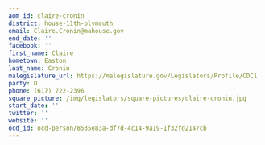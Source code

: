 ```yaml
---
aom_id: claire-cronin
district: house-11th-plymouth
email: Claire.Cronin@mahouse.gov
end_date: ''
facebook: ''
first_name: Claire
hometown: Easton
last_name: Cronin
malegislature_url: https://malegislature.gov/Legislators/Profile/CDC1
party: D
phone: (617) 722-2396
square_picture: /img/legislators/square-pictures/claire-cronin.jpg
start_date: ''
twitter: ''
website: ''
ocd_id: ocd-person/8535e83a-df7d-4c14-9a19-1f32fd2147cb
---
```

